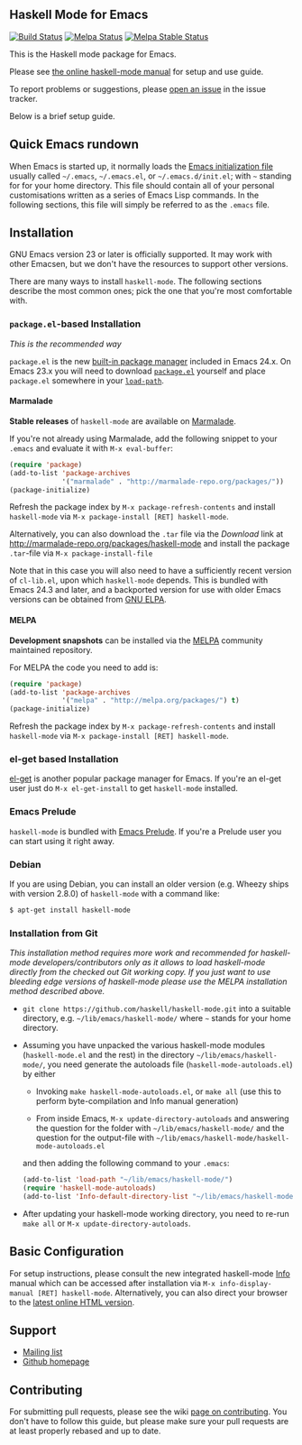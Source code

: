 Haskell Mode for Emacs
----------------------

[![Build Status](https://travis-ci.org/haskell/haskell-mode.svg?branch=master)](https://travis-ci.org/haskell/haskell-mode)
[![Melpa Status](http://melpa.org/packages/haskell-mode-badge.svg)](http://melpa.org/#/haskell-mode)
[![Melpa Stable Status](http://stable.melpa.org/packages/haskell-mode-badge.svg)](http://stable.melpa.org/#/haskell-mode)

This is the Haskell mode package for Emacs.

Please see
[the online haskell-mode manual](https://github.com/haskell/haskell-mode/wiki)
for setup and use guide.

To report problems or suggestions, please
[open an issue](https://github.com/haskell/haskell-mode/issues?state=open)
in the issue tracker.

Below is a brief setup guide.

Quick Emacs rundown
--------------------

When Emacs is started up, it normally loads the
[Emacs initialization file](http://www.gnu.org/software/emacs/manual/html_node/emacs/Init-File.html)
usually called `~/.emacs`, `~/.emacs.el`, or `~/.emacs.d/init.el`;
with `~` standing for for your home directory.  This file should
contain all of your personal customisations written as a series of
Emacs Lisp commands.  In the following sections, this file will simply
be referred to as the `.emacs` file.

Installation
------------

GNU Emacs version 23 or later is officially supported.  It may work
with other Emacsen, but we don't have the resources to support other
versions.

There are many ways to install `haskell-mode`. The following sections
describe the most common ones; pick the one that you're most
comfortable with.

### `package.el`-based Installation

*This is the recommended way*

`package.el` is the new
[built-in package manager](http://www.emacswiki.org/emacs/ELPA#toc4)
included in Emacs 24.x. On Emacs 23.x you will need to download
[`package.el`](http://bit.ly/pkg-el23) yourself and place `package.el`
somewhere in your
[`load-path`](http://www.emacswiki.org/emacs/LoadPath).

#### Marmalade

**Stable releases** of `haskell-mode` are available on
[Marmalade](http://marmalade-repo.org/packages/haskell-mode).

If you're not already using Marmalade, add the following snippet to
your `.emacs` and evaluate it with `M-x eval-buffer`:

```el
(require 'package)
(add-to-list 'package-archives
             '("marmalade" . "http://marmalade-repo.org/packages/"))
(package-initialize)
```

Refresh the package index by `M-x package-refresh-contents` and install
`haskell-mode` via `M-x package-install [RET] haskell-mode`.

Alternatively, you can also download the `.tar` file via the
_Download_ link at http://marmalade-repo.org/packages/haskell-mode and
install the package `.tar`-file via `M-x package-install-file`

Note that in this case you will also need to have a sufficiently
recent version of `cl-lib.el`, upon which `haskell-mode` depends.
This is bundled with Emacs 24.3 and later, and a backported version
for use with older Emacs versions can be obtained from
[GNU ELPA](http://elpa.gnu.org/packages/cl-lib.html).

#### MELPA

**Development snapshots** can be installed via the
[MELPA](http://melpa.org) community maintained repository.

For MELPA the code you need to add is:

```lisp
(require 'package)
(add-to-list 'package-archives
             '("melpa" . "http://melpa.org/packages/") t)
(package-initialize)
```

Refresh the package index by `M-x package-refresh-contents` and install
`haskell-mode` via `M-x package-install [RET] haskell-mode`.

### el-get based Installation

[el-get](https://github.com/dimitri/el-get) is another popular package manager for Emacs.
If you're an el-get user just do `M-x el-get-install` to get `haskell-mode` installed.

### Emacs Prelude

`haskell-mode` is bundled with
[Emacs Prelude](https://github.com/bbatsov/prelude). If you're a
Prelude user you can start using it right away.

### Debian

If you are using Debian, you can install an older version (e.g. Wheezy
ships with version 2.8.0) of `haskell-mode` with a command like:

```bash
$ apt-get install haskell-mode
```

### Installation from Git

*This installation method requires more work and recommended for haskell-mode developers/contributors only as it allows to load haskell-mode directly from the checked out Git working copy. If you just want to use bleeding edge versions of haskell-mode please use the MELPA installation method described above.*

-   `git clone https://github.com/haskell/haskell-mode.git` into a
    suitable directory, e.g. `~/lib/emacs/haskell-mode/` where `~`
    stands for your home directory.

-   Assuming you have unpacked the various haskell-mode modules
    (`haskell-mode.el` and the rest) in the directory
    `~/lib/emacs/haskell-mode/`, you need generate the autoloads file
    (`haskell-mode-autoloads.el`) by either

    - Invoking `make haskell-mode-autoloads.el`, or `make all` (use
      this to perform byte-compilation and Info manual generation)

    - From inside Emacs, `M-x update-directory-autoloads` and answering the question for
      the folder with `~/lib/emacs/haskell-mode/` and the question for the output-file with
      `~/lib/emacs/haskell-mode/haskell-mode-autoloads.el`

    and then adding the following command to your `.emacs`:

    ```el
    (add-to-list 'load-path "~/lib/emacs/haskell-mode/")
    (require 'haskell-mode-autoloads)
    (add-to-list 'Info-default-directory-list "~/lib/emacs/haskell-mode/")
    ```

-   After updating your haskell-mode working directory, you need to
    re-run `make all` or `M-x update-directory-autoloads`.

Basic Configuration
-------------------

For setup instructions, please consult the new integrated haskell-mode
[Info](https://www.gnu.org/software/texinfo/manual/info/info.html)
manual which can be accessed after installation via
`M-x info-display-manual [RET] haskell-mode`.
Alternatively, you can also direct your browser to the
[latest online HTML version](http://haskell.github.io/haskell-mode/manual/latest/).

Support
-------

- [Mailing list](http://projects.haskell.org/cgi-bin/mailman/listinfo/haskellmode-emacs)
- [Github homepage](https://github.com/haskell/haskell-mode)

Contributing
------------

For submitting pull requests, please see the wiki
[page on contributing](https://github.com/haskell/haskell-mode/wiki/Contributing). You
don't have to follow this guide, but please make sure your pull
requests are at least properly rebased and up to date.
